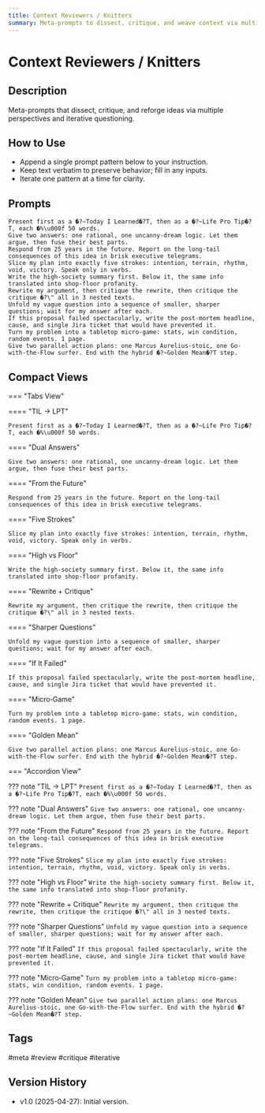 ```yaml
---
title: Context Reviewers / Knitters
summary: Meta-prompts to dissect, critique, and weave context via multiple lenses and iterative questioning.
---
```


# Context Reviewers / Knitters

## Description
Meta-prompts that dissect, critique, and reforge ideas via multiple perspectives and iterative questioning.

## How to Use
- Append a single prompt pattern below to your instruction.
- Keep text verbatim to preserve behavior; fill in any inputs.
- Iterate one pattern at a time for clarity.

## Prompts

```
Present first as a �?~Today I Learned�?T, then as a �?~Life Pro Tip�?T, each �%\u000f 50 words.  
Give two answers: one rational, one uncanny-dream logic. Let them argue, then fuse their best parts.  
Respond from 25 years in the future. Report on the long-tail consequences of this idea in brisk executive telegrams.  
Slice my plan into exactly five strokes: intention, terrain, rhythm, void, victory. Speak only in verbs.  
Write the high-society summary first. Below it, the same info translated into shop-floor profanity.  
Rewrite my argument, then critique the rewrite, then critique the critique �?\" all in 3 nested texts.  
Unfold my vague question into a sequence of smaller, sharper questions; wait for my answer after each.  
If this proposal failed spectacularly, write the post-mortem headline, cause, and single Jira ticket that would have prevented it.  
Turn my problem into a tabletop micro-game: stats, win condition, random events. 1 page.  
Give two parallel action plans: one Marcus Aurelius-stoic, one Go-with-the-Flow surfer. End with the hybrid �?~Golden Mean�?T step.
```

## Compact Views

=== "Tabs View"

==== "TIL → LPT"
```
Present first as a �?~Today I Learned�?T, then as a �?~Life Pro Tip�?T, each �%\u000f 50 words.  
```

==== "Dual Answers"
```
Give two answers: one rational, one uncanny-dream logic. Let them argue, then fuse their best parts.  
```

==== "From the Future"
```
Respond from 25 years in the future. Report on the long-tail consequences of this idea in brisk executive telegrams.  
```

==== "Five Strokes"
```
Slice my plan into exactly five strokes: intention, terrain, rhythm, void, victory. Speak only in verbs.  
```

==== "High vs Floor"
```
Write the high-society summary first. Below it, the same info translated into shop-floor profanity.  
```

==== "Rewrite + Critique"
```
Rewrite my argument, then critique the rewrite, then critique the critique �?\" all in 3 nested texts.  
```

==== "Sharper Questions"
```
Unfold my vague question into a sequence of smaller, sharper questions; wait for my answer after each.  
```

==== "If It Failed"
```
If this proposal failed spectacularly, write the post-mortem headline, cause, and single Jira ticket that would have prevented it.  
```

==== "Micro‑Game"
```
Turn my problem into a tabletop micro-game: stats, win condition, random events. 1 page.  
```

==== "Golden Mean"
```
Give two parallel action plans: one Marcus Aurelius-stoic, one Go-with-the-Flow surfer. End with the hybrid �?~Golden Mean�?T step.
```

=== "Accordion View"

??? note "TIL → LPT"
    ```
    Present first as a �?~Today I Learned�?T, then as a �?~Life Pro Tip�?T, each �%\u000f 50 words.  
    ```

??? note "Dual Answers"
    ```
    Give two answers: one rational, one uncanny-dream logic. Let them argue, then fuse their best parts.  
    ```

??? note "From the Future"
    ```
    Respond from 25 years in the future. Report on the long-tail consequences of this idea in brisk executive telegrams.  
    ```

??? note "Five Strokes"
    ```
    Slice my plan into exactly five strokes: intention, terrain, rhythm, void, victory. Speak only in verbs.  
    ```

??? note "High vs Floor"
    ```
    Write the high-society summary first. Below it, the same info translated into shop-floor profanity.  
    ```

??? note "Rewrite + Critique"
    ```
    Rewrite my argument, then critique the rewrite, then critique the critique �?\" all in 3 nested texts.  
    ```

??? note "Sharper Questions"
    ```
    Unfold my vague question into a sequence of smaller, sharper questions; wait for my answer after each.  
    ```

??? note "If It Failed"
    ```
    If this proposal failed spectacularly, write the post-mortem headline, cause, and single Jira ticket that would have prevented it.  
    ```

??? note "Micro‑Game"
    ```
    Turn my problem into a tabletop micro-game: stats, win condition, random events. 1 page.  
    ```

??? note "Golden Mean"
    ```
    Give two parallel action plans: one Marcus Aurelius-stoic, one Go-with-the-Flow surfer. End with the hybrid �?~Golden Mean�?T step.
    ```

## Tags
#meta #review #critique #iterative

## Version History
- v1.0 (2025-04-27): Initial version.
